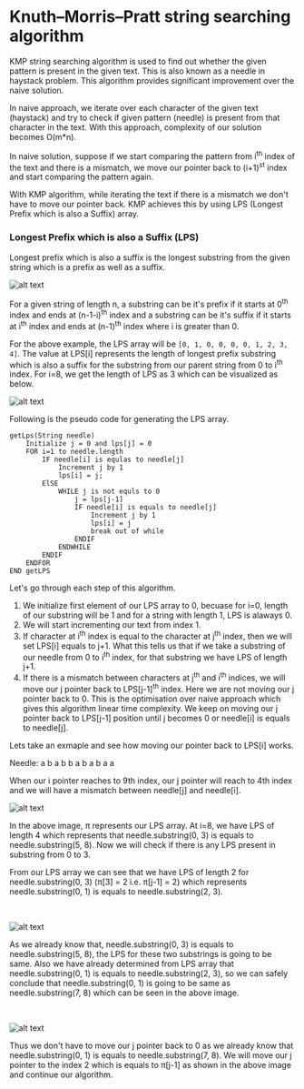 # Knuth–Morris–Pratt string searching algorithm

KMP string searching algorithm is used to find out whether the given pattern is present in the given text. This is also known as a needle in haystack problem.
This algorithm provides significant improvement over the naive solution. 

In naive approach, we iterate over each character of the given text (haystack) and try to check if given pattern (needle) is present from that character in the text. With this approach, complexity of our solution becomes O(m*n).

In naive solution, suppose if we start comparing the pattern from i<sup>th</sup> index of the text and there is a mismatch, we move our pointer back to (i+1)<sup>st</sup> index and start comparing the pattern again.

With KMP algorithm, while iterating the text if there is a mismatch we don't have to move our pointer back. KMP achieves this by using LPS (Longest Prefix which is also a Suffix) array.

### Longest Prefix which is also a Suffix (LPS)

Longest prefix which is also a suffix is the longest substring from the given string which is a prefix as well as a suffix.

![alt text](https://i.ibb.co/3RwhGNS/pattern.png)

For a given string of length n, a substring can be it's prefix if it starts at 0<sup>th</sup> index and ends at (n-1-i)<sup>th</sup> index and a substring can be it's suffix if it starts at i<sup>th</sup> index and ends at (n-1)<sup>th</sup> index where i is greater than 0.

For the above example, the LPS array will be ```[0, 1, 0, 0, 0, 0, 1, 2, 3, 4]```. The value at LPS[i] represents the length of longest prefix substring which is also a suffix for the substring from our parent string from 0 to i<sup>th</sup> index. For i=8, we get the length of LPS as 3 which can be visualized as below.

![alt text](https://i.ibb.co/rFs0bqv/pattern2.png)

Following is the pseudo code for generating the LPS array.

```
getLps(String needle)
    Initialize j = 0 and lps[j] = 0
    FOR i=1 to needle.length
        IF needle[i] is equlas to needle[j]
            Increment j by 1
            lps[i] = j;
        ElSE
            WHILE j is not equls to 0
                j = lps[j-1]
                IF needle[i] is equals to needle[j]
                    Increment j by 1
                    lps[i] = j
                    break out of while
                ENDIF
            ENDWHILE
        ENDIF
    ENDFOR
END getLPS
```
Let's go through each step of this algorithm.

1. We initialize first element of our LPS array to 0, becuase for i=0, length of our substring will be 1 and for a string with length 1, LPS is alaways 0.
2. We will start incrementing our text from index 1. 
3. If character at i<sup>th</sup> index is equal to the character at j<sup>th</sup> index, then we will set LPS[i] equals to j+1. What this tells us that if we take a substring of our needle from 0 to i<sup>th</sup> index, for that substring we have LPS of length j+1.
4. If there is a mismatch between characters at j<sup>th</sup> and i<sup>th</sup> indices, we will move our j pointer back to LPS[j-1]<sup>th</sup> index. Here we are not moving our j pointer back to 0. This is the optimisation over naive approach which gives this algorithm linear time complexity. We keep on moving our j pointer back to LPS[j-1] position until j becomes 0 or needle[i] is equals to needle[j].

Lets take an exmaple and see how moving our pointer back to LPS[i] works.

Needle: a 	b	a 	b	b	a 	b 	a 	b 	a 	a

When our i pointer reaches to 9th index, our j pointer will reach to 4th index and we will have a mismatch between needle[j] and needle[i].

![alt text](https://i.ibb.co/Cm7vTNF/1.png)

In the above image, π represents our LPS array. At i=8, we have LPS of length 4 which represents that needle.substring(0, 3) is equals to needle.substring(5, 8). Now we will check if there is any LPS present in substring from 0 to 3.

From our LPS array we can see that we have LPS of length 2 for needle.substring(0, 3) (π[3] = 2 i.e. π[j-1] = 2) which represents needle.substring(0, 1) is equals to needle.substring(2, 3).

</br>

![alt text](https://i.ibb.co/mTZWhhv/2.png)

As we already know that, needle.substring(0, 3) is equals to needle.substring(5, 8), the LPS for these two substrings is going to be same. Also we have already determined from LPS array that needle.substring(0, 1) is equals to needle.substring(2, 3), so we can safely conclude that needle.substring(0, 1) is going to be same as needle.substring(7, 8) which can be seen in the above image.

</br>

![alt text](https://i.ibb.co/n6VF4v2/3.png)

Thus we don't have to move our j pointer back to 0 as we already know that needle.substring(0, 1) is equals to needle.substring(7, 8). We will move our j pointer to the index 2 which is equals to π[j-1] as shown in the above image and continue our algorithm.

